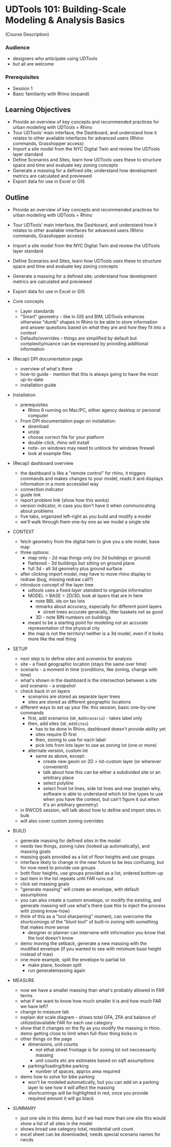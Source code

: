 # UDTools 101: Building-Scale Modeling & Analysis Basics 
 
(Course Description)

### Audience

- designers who anticipate using UDTools
- but all are welcome

### Prerequisites

- Session 1
- Basic familiarity with Rhino (expand)

## Learning Objectives 
 
- Provide an overview of key concepts and recommended practices for urban modeling with UDTools + Rhino 
- Tour UDTools’ main interface, the Dashboard, and understand how it relates to other available interfaces for advanced users (Rhino commands, Grasshopper access) 
- Import a site model from the NYC Digital Twin and review the UDTools layer standard 
- Define Scenarios and Sites, learn how UDTools uses these to structure space and time and evaluate key zoning concepts 
- Generate a massing for a defined site; understand how development metrics are calculated and previewed 
- Export data for use in Excel or GIS 




## Outline

- Provide an overview of key concepts and recommended practices for urban modeling with UDTools + Rhino 
- Tour UDTools’ main interface, the Dashboard, and understand how it relates to other available interfaces for advanced users (Rhino commands, Grasshopper access) 
- Import a site model from the NYC Digital Twin and review the UDTools layer standard 
- Define Scenarios and Sites, learn how UDTools uses these to structure space and time and evaluate key zoning concepts 
- Generate a massing for a defined site; understand how development metrics are calculated and previewed 
- Export data for use in Excel or GIS 


- Core concepts
  - Layer standards
  - "Smart" geometry – like in GIS and BIM, UDTools enhances otherwise "dumb" shapes in Rhino to be able to store information and answer questions based on *what* they are and how they fit into a *context*
  - Defaults/overrides – things are simplified by default but complexity/nuance can be expressed by providing additional information
- (Recap) DPI documentation page
    - overview of what's there
    - how-to guide - mention that this is always going to have the most up-to-date
    - installation guide
- Installation
  - prerequisites
    - Rhino 6 running on Mac/PC, either agency desktop or personal computer
  - From DPI documentation page on installation:
    - download
    - unzip
    - choose correct file for your platform
    - double-click, rhino will install
    - note- on windows may need to unblock for windows firewall
    - look at example files
- (Recap) dashboard overview
  - the dashboard is like a "remote control" for rhino, it triggers commands and makes changes to your model, reads it and displays information in a more accessibel way
  - connection indicator
  - guide link
  - report problem link (show how this works)
  - version indicator, in case you don't have it when communicating about problems
  - five tabs, organized left-right as you build and modify a model
  - we'll walk through them one-by one as we model a single site
- CONTEXT
  - fetch geometry from the digital twin to give you a site model, base map
  - three options:
    - map only - 2d map things only (no 3d buildings or ground)
    - flattened - 3d buildings but sitting on ground plane
    - full 3d - all 3d geometry plus ground surface
  - after clicking import model, may have to move rhino display to redraw (bug, missing redraw call?)
  - introduce concept of the layer tree
    - udtools uses a fixed *layer standard* to organize information
    - MODEL > BASE > 2D/3D, look at layers that are in here
      - note BBL ids on tax lots
      - remarks about accuracy, especially for different point layers
        - street trees accurate generally, litter baskets not as good
      - 3D - note BIN numbers on buildings
    - meant to be a starting point for modeling not an accurate representation of the physical city
    - the map is not the territory! neither is a 3d model, even if it looks more like the real thing
- SETUP
  - next step is to define *sites* and *scenarios* for analysis
  - site - a fixed geographic location (stays the same over time)
  - scenario - a moment in time (conditions, like zoning, change with time)
  - what's shown in the dashboard is the intersection between a site and scenario - a *snapshot*
  - check back in on layers
    - scenarios are stored as separate layer trees
    - sites are stored as different geographic locations
  - different ways to set up your file: this session, basic one-by-one commands
    - first, add scenarios (`UD_AddScenario`) - takes label only
    - then, add sites (`UD_AddSites`)
      - has to be done in Rhino, dashboard doesn't provide ability yet
      - sites require ID first
      - then, zoning to use for each label
      - pick lots from lots layer to use as zoning lot (one or more)
    - alternate version, custom lot
      - same as above, except:
        - create new geom on 2D > lot-custom layer (or wherever convenient)
        - talk about how this can be either a subdivided site or an arbitrary place
        - select polyline
        - select front lot lines, side lot lines and rear (explain why, software is able to understand which lot line types to use when you have the context, but can't figure it out when it's an arbitrary geometry)
  - in RWCDS session, will talk about how to define and import sites in bulk
  - will also cover custom zoning overrides
- BUILD
  - generate massing for defined sites in the model
  - needs two things, zoning rules (looked up automatically), and massing goals
  - massing goals provided as a list of floor heights and use groups
  - interface likely to change in the near future to be less confusing, but for now need to provide use groups
  - both floor heights, use groups provided as a list, ordered bottom-up
  - last item in the list repeats until FAR runs out 
  - click set massing goals
  - "generate massing" will create an envelope, with default assumptions
  - you can also create a custom envelope, or modify the existing, and generate massing will use what's there (use this to inject the process with zoning know-how)
  - think of this as a "tool sharpening" moment, can overcome the shortcomings of the "blunt tool" of built-in zoning with something that makes more sense
    - designer or planner can intervene with information you know that the tool doesn't know
  - demo moving the setback, generate a new massing with the modified envelope (if you wanted to see with minimum base height instead of max)
  - one more example, split the envelope to partial lot
    - make plane, boolean split
    - run generatemassing again
- MEASURE
  - now we have a smaller massing than what's probably allowed in FAR terms
  - what if we want to know how much smaller it is and how much FAR we have left?
  - change to measure tab
  - explain dot scale diagram - shows total GFA, ZFA and balance of utilized/available FAR for each use category
  - show that it changes on the fly as you modify the massing in rhino. demo getting close to limit when full-floor thing kicks in
  - other things on the page
    - dimensions, unit counts
      - not ethat street frontage is for zoning lot not neccessarily massing
      - unit counts etc are estimates based on sqft assumptions
    - parking/loading/bike parking
      - number of spaces, approx area required
  - demo how to solve for bike parking
    - won't be modeled automatically, but you can add on a parking layer to see how it will affect the massing
    - shortcomings will be highlighted in red, once you provide required amount it will go black
- SUMMARY
  - jsut one site in this demo, but if we had more than one site this would show a list of all sites in the model
  - shows broad use category total, residential unit count
  - excel sheet can be downloaded, needs special scenario names for rwcds